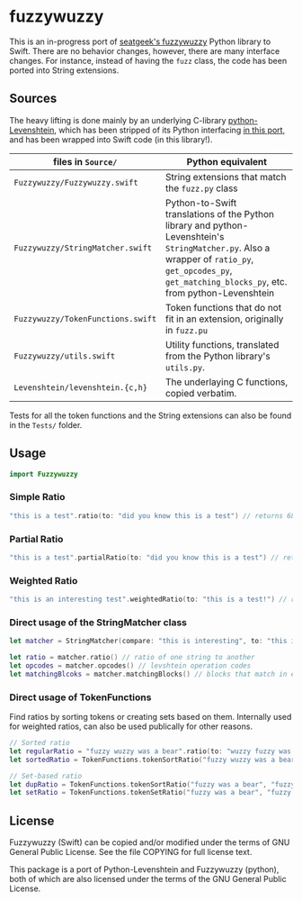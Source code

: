 # fuzzywuzzy

This is an in-progress port of [seatgeek's fuzzywuzzy](https://github.com/seatgeek/fuzzywuzzy/) Python library to Swift.
There are no behavior changes, however, there are many interface changes. For instance, instead of having the `fuzz` class,
the code has been ported into String extensions.

## Sources
The heavy lifting is done mainly by an underlying C-library [python-Levenshtein](https://github.com/miohtama/python-Levenshtein),
which has been stripped of its Python interfacing [in this port](https://github.com/Tmplt/python-Levenshtein/blob/master/Levenshtein.c),
and has been wrapped into Swift code (in this library!).

| files in `Source/` | Python equivalent |
| ----- | ----------------------- |
|`Fuzzywuzzy/Fuzzywuzzy.swift` | String extensions that match the `fuzz.py` class |
| `Fuzzywuzzy/StringMatcher.swift` | Python-to-Swift translations of the Python library and python-Levenshtein's `StringMatcher.py`. Also a wrapper of  `ratio_py`, `get_opcodes_py`, `get_matching_blocks_py`, etc. from python-Levenshtein |
| `Fuzzywuzzy/TokenFunctions.swift` | Token functions that do not fit in an extension, originally in `fuzz.pu` |
| `Fuzzywuzzy/utils.swift` | Utility functions, translated from the Python library's `utils.py`. |
| `Levenshtein/levenshtein.{c,h}` | The underlaying C functions, copied verbatim. |

Tests for all the token functions and the String extensions can also be found in the `Tests/` folder.

## Usage
```swift
import Fuzzywuzzy
```

### Simple Ratio
```swift
"this is a test".ratio(to: "did you know this is a test") // returns 68
```

### Partial Ratio
```swift
"this is a test".partialRatio(to: "did you know this is a test") // returns 100
```

### Weighted Ratio
```swift
"this is an interesting test".weightedRatio(to: "this is a test!") // returns 86
```

### Direct usage of the StringMatcher class
```swift
let matcher = StringMatcher(compare: "this is interesting", to: "this is cool")

let ratio = matcher.ratio() // ratio of one string to another
let opcodes = matcher.opcodes() // levshtein operation codes
let matchingBlcoks = matcher.matchingBlocks() // blocks that match in each string
```

### Direct usage of TokenFunctions
Find ratios by sorting tokens or creating sets based on them.
Internally used for weighted ratios, can also be used publically for other reasons.
```swift
// Sorted ratio
let regularRatio = "fuzzy wuzzy was a bear".ratio(to: "wuzzy fuzzy was a bear") // returns 91
let sortedRatio = TokenFunctions.tokenSortRatio("fuzzy wuzzy was a bear", "wuzzy fuzzy was a bear") // returns 100

// Set-based ratio
let dupRatio = TokenFunctions.tokenSortRatio("fuzzy was a bear", "fuzzy fuzzy was a bear") // returns 84
let setRatio = TokenFunctions.tokenSetRatio("fuzzy was a bear", "fuzzy fuzzy was a bear") // returns 100
```

## License
Fuzzywuzzy (Swift) can be copied and/or modified under the terms of GNU General Public License.
See the file COPYING for full license text.

This package is a port of Python-Levenshtein and Fuzzywuzzy (python), both of which are also licensed
under the terms of the GNU General Public License.
